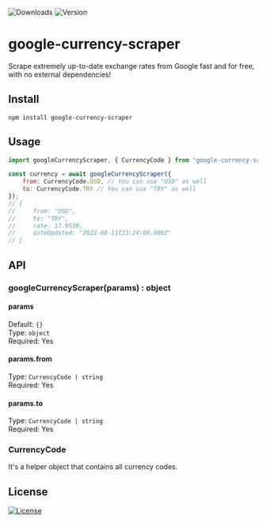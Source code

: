 ![Downloads](https://img.shields.io/npm/dm/google-currency-scraper)
![Version](https://img.shields.io/github/package-json/v/ozgurg/google-currency-scraper)

# google-currency-scraper

Scrape extremely up-to-date exchange rates from Google fast and for free, with no external dependencies!

## Install

```shell
npm install google-currency-scraper
```

## Usage

```javascript
import googleCurrencyScraper, { CurrencyCode } from "google-currency-scraper";

const currency = await googleCurrencyScraper({
    from: CurrencyCode.USD, // You can use "USD" as well
    to: CurrencyCode.TRY // You can use "TRY" as well
});
// {
//     from: "USD",
//     to: "TRY",
//     rate: 17.9539,
//     dateUpdated: "2022-08-11T23:24:00.000Z"
// }
```

## API

### googleCurrencyScraper(params) : object

#### params

Default: <code>{}</code>\
Type: <code>object</code>\
Required: Yes

#### params.from

Type: <code>CurrencyCode | string</code>\
Required: Yes

#### params.to

Type: <code>CurrencyCode | string</code>\
Required: Yes

### CurrencyCode

It's a helper object that contains all currency codes.

## License

[![License](https://img.shields.io/github/license/ozgurg/google-currency-scraper)](https://github.com/ozgurg/google-currency-scraper/blob/main/LICENSE)
